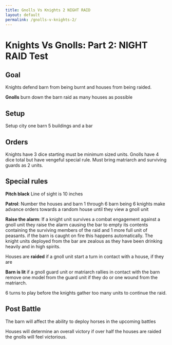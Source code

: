 ```yaml
---
title: Gnolls Vs Knights 2 NIGHT RAID
layout: default
permalink: /gnolls-v-knights-2/
---
```


# Knights Vs Gnolls: Part 2: NIGHT RAID Test
## Goal 
Knights defend barn from being burnt and houses from being raided.

**Gnolls** burn down the barn raid as many houses as possible

## Setup 
Setup city one barn 5 buildings and a bar

## Orders
Knights have 3 dice starting must be minimum sized units.
Gnolls have 4 dice total but have vengeful special rule.
Must bring matriarch and surviving guards as 2 units.

## Special rules
**Pitch black** Line of sight is 10 inches 

**Patrol**: Number the houses and barn 1 through 6 barn being 6 knights make advance orders towards a random house until they view a gnoll unit

**Raise the alarm**: If a knight unit survives a combat engagement against a gnoll unit they raise the alarm causing the bar to empty its contents containing the surviving members of the raid and 1 more full unit of peasants. if the barn is caught on fire this happens automatically. The knight units deployed from the bar are zealous as they have been drinking heavily and in high spirits.

Houses are **raided** if a gnoll unit start a turn in contact with a house, if they are

**Barn is lit** if a gnoll guard unit or matriarch rallies in contact with the barn remove one model from the guard unit if they do or one wound from the matriarch. 

6 turns to play before the knights gather too many units to continue the raid.

## Post Battle
The barn will affect the ability to deploy horses in the upcoming battles

Houses will determine an overall victory if over half the houses are raided the gnolls will feel victorious.
